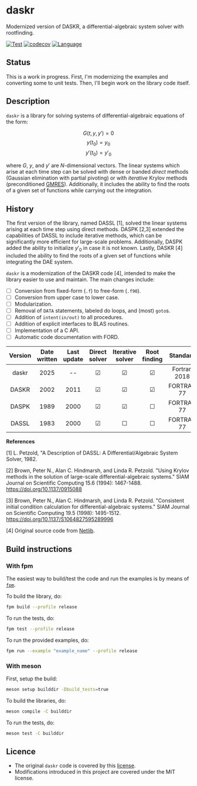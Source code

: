 # daskr

Modernized version of DASKR, a differential-algebraic system solver with rootfinding.

[![Test](https://github.com/HugoMVale/daskr/actions/workflows/test.yml/badge.svg)](https://github.com/HugoMVale/daskr/actions)
[![codecov](https://codecov.io/gh/HugoMVale/daskr/graph/badge.svg?token=AgjzeQ1qFL)](https://codecov.io/gh/HugoMVale/daskr)
[![Language](https://img.shields.io/badge/-Fortran-734f96?logo=fortran&logoColor=white)](https://github.com/topics/fortran)

## Status

This is a work in progress. First, I'm modernizing the examples and converting some to unit tests. Then, I'll begin work on the library code itself.

## Description

`daskr` is a library for solving systems of differential-algebraic equations of the form:

$$ G(t, y, y') = 0 $$
$$ y(t_0) = y_0 $$
$$ y'(t_0) = y'_0 $$

where $G$, $y$, and $y'$ are $N$-dimensional vectors. The linear systems which arise at each time step can be solved with dense or banded _direct_ methods (Gaussian elimination with partial pivoting) or with _iterative_ Krylov methods (preconditioned [GMRES]). Additionally, it includes the ability to find the roots of a given set of functions while carrying out the integration.

[GMRES]: https://en.wikipedia.org/wiki/Generalized_minimal_residual_method

## History

The first version of the library, named DASSL [1], solved the linear systems arising at each time step using direct methods. DASPK [2,3] extended the capabilities of DASSL to include iterative methods, which can be significantly more efficient for large-scale problems. Additionally, DASPK added the ability to initialize $y'_0$ in case it is not known. Lastly, DASKR [4] included the ability to find the roots of a given set of functions while integrating the DAE system.

`daskr` is a modernization of the DASKR code [4], intended to make the library easier to use and maintain. The main changes include:

* [ ] Conversion from fixed-form (`.f`) to free-form (`.f90`).
* [ ] Conversion from upper case to lower case.
* [ ] Modularization.
* [ ] Removal of `DATA` statements, labeled do loops, and (most) `goto`s.
* [ ] Addition of `intent(in/out)` to all procedures.
* [ ] Addition of explicit interfaces to BLAS routines.
* [ ] Implementation of a C API.
* [ ] Automatic code documentation with FORD.

| Version | Date written  | Last update | Direct solver | Iterative solver | Root finding |    Standard   |
|:-------:|:-------------:|:-----------:|:-------------:|:----------------:|:------------:|:-------------:|
|  daskr  |      2025     |      --     |       ☑       |         ☑       |       ☑      | Fortran 2018  |
|  DASKR  |      2002     |     2011    |       ☑       |         ☑       |       ☑      |   FORTRAN 77  |
|  DASPK  |      1989     |     2000    |       ☑       |         ☑       |       ☐      |   FORTRAN 77  |
|  DASSL  |      1983     |     2000    |       ☑       |         ☐       |       ☐      |   FORTRAN 77  |

**References**

[1] L. Petzold, "A Description of DASSL: A Differential/Algebraic System Solver, 1982.

[2] Brown, Peter N., Alan C. Hindmarsh, and Linda R. Petzold. "Using Krylov methods in the solution of large-scale differential-algebraic systems." SIAM Journal on Scientific Computing 15.6 (1994): 1467-1488. https://doi.org/10.1137/0915088

[3] Brown, Peter N., Alan C. Hindmarsh, and Linda R. Petzold. "Consistent initial condition calculation for differential-algebraic systems." SIAM Journal on Scientific Computing 19.5 (1998): 1495-1512.
https://doi.org/10.1137/S1064827595289996

[4] Original source code from [Netlib](https://www.netlib.org/ode/).

## Build instructions

### With fpm

The easiest way to build/test the code and run the examples is by means of [`fpm`](https://fpm.fortran-lang.org/).

To build the library, do:

```sh
fpm build --profile release
```

To run the tests, do:

```sh
fpm test --profile release
```

To run the provided examples, do:

```sh
fpm run --example "example_name" --profile release
```

### With meson

First, setup the build:

```sh
meson setup builddir -Dbuild_tests=true
```

To build the libraries, do:

```sh
meson compile -C builddir
```

To run the tests, do:

```sh
meson test -C builddir
```

## Licence

* The original `daskr` code is covered by this [license](./original/LICENSE).
* Modifications introduced in this project are covered under the MIT license.